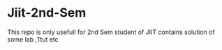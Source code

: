 # Jiit-2nd-Sem
This repo is only usefull for 2nd Sem student of JIIT contains solution of some lab ,Ttut etc
